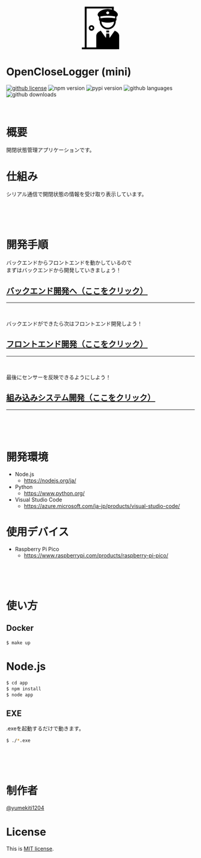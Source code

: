 <p align="center">
  <img src="./markdown/image/icon.png" width="100" alt="Logo" />
</p>

OpenCloseLogger (mini)
===

[![github license](https://shields.io/github/license/yumekiti/OC_Trial_Lesson)](https://licenses.opensource.jp/MIT/MIT.html)
![npm version](https://img.shields.io/node/v/express?style=flat)
![pypi version](https://img.shields.io/pypi/v/pyserial.svg?style=flat)
![github languages](https://shields.io/github/languages/count/yumekiti/OC_Trial_Lesson)
![github downloads](https://shields.io/github/downloads/yumekiti/OC_Trial_Lesson/total)

<br>

# 概要

開閉状態管理アプリケーションです。

# 仕組み

シリアル通信で開閉状態の情報を受け取り表示しています。

<br><br><br>

# 開発手順

バックエンドからフロントエンドを動かしているので<br>
まずはバックエンドから開発していきましょう！

## [バックエンド開発へ（ここをクリック）](./markdown/back-end.md)

---

<br>

バックエンドができたら次はフロントエンド開発しよう！

## [フロントエンド開発（ここをクリック）](./markdown/front-end.md)

---

<br>

最後にセンサーを反映できるようにしよう！

## [組み込みシステム開発（ここをクリック）](./markdown/system.md)

---

<br><br><br>

# 開発環境

- Node.js
  - https://nodejs.org/ja/
- Python
  - https://www.python.org/
- Visual Studio Code
  - https://azure.microsoft.com/ja-jp/products/visual-studio-code/

# 使用デバイス

- Raspberry Pi Pico
  - https://www.raspberrypi.com/products/raspberry-pi-pico/

<br><br><br>

# 使い方

## Docker

```sh=
$ make up
```

# Node.js

```sh=
$ cd app
$ npm install
$ node app
```

## EXE

.exeを起動するだけで動きます。

```sh
$ ./*.exe
```

<br><br><br>

# 制作者

[@yumekiti1204](https://twitter.com/yumekiti1204)

# License

This is [MIT license](https://en.wikipedia.org/wiki/MIT_License).